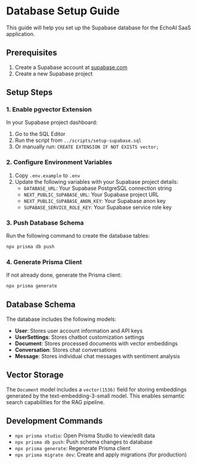 # Database Setup Guide

This guide will help you set up the Supabase database for the EchoAI SaaS application.

## Prerequisites

1. Create a Supabase account at [supabase.com](https://supabase.com)
2. Create a new Supabase project

## Setup Steps

### 1. Enable pgvector Extension

In your Supabase project dashboard:
1. Go to the SQL Editor
2. Run the script from `../scripts/setup-supabase.sql`
3. Or manually run: `CREATE EXTENSION IF NOT EXISTS vector;`

### 2. Configure Environment Variables

1. Copy `.env.example` to `.env`
2. Update the following variables with your Supabase project details:
   - `DATABASE_URL`: Your Supabase PostgreSQL connection string
   - `NEXT_PUBLIC_SUPABASE_URL`: Your Supabase project URL
   - `NEXT_PUBLIC_SUPABASE_ANON_KEY`: Your Supabase anon key
   - `SUPABASE_SERVICE_ROLE_KEY`: Your Supabase service role key

### 3. Push Database Schema

Run the following command to create the database tables:

```bash
npx prisma db push
```

### 4. Generate Prisma Client

If not already done, generate the Prisma client:

```bash
npx prisma generate
```

## Database Schema

The database includes the following models:

- **User**: Stores user account information and API keys
- **UserSettings**: Stores chatbot customization settings
- **Document**: Stores processed documents with vector embeddings
- **Conversation**: Stores chat conversations
- **Message**: Stores individual chat messages with sentiment analysis

## Vector Storage

The `Document` model includes a `vector(1536)` field for storing embeddings generated by the text-embedding-3-small model. This enables semantic search capabilities for the RAG pipeline.

## Development Commands

- `npx prisma studio`: Open Prisma Studio to view/edit data
- `npx prisma db push`: Push schema changes to database
- `npx prisma generate`: Regenerate Prisma client
- `npx prisma migrate dev`: Create and apply migrations (for production)